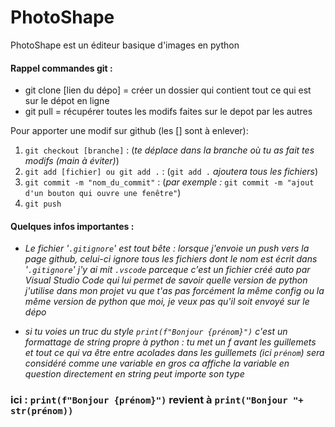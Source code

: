 # PhotoShape 
PhotoShape est un éditeur basique d'images en python

#### Rappel commandes git :

- git clone [lien du dépo] = créer un dossier qui contient tout ce qui est sur le dépot en ligne
- git pull = récupérer toutes les modifs faites sur le depot par les autres

Pour apporter une modif sur github (les [] sont à enlever):

1) `git checkout [branche]`            :    (*te déplace dans la branche où tu as fait tes modifs (main à éviter)*)
2) `git add [fichier] ou git add .`    :    (`git add .` *ajoutera tous les fichiers*)
3) `git commit -m "nom_du_commit"`     :    (*par exemple :* `git commit -m "ajout d'un bouton qui ouvre une fenêtre"`)
4) `git push`


#### Quelques infos importantes :

- *Le fichier '`.gitignore`' est tout bête : lorsque j'envoie un push vers la page github, celui-ci ignore tous les fichiers dont le nom est écrit dans '`.gitignore`'*
*j'y ai mit `.vscode` parceque c'est un fichier créé auto par Visual Studio Code qui lui permet de savoir quelle version de python j'utilise dans mon projet*
*vu que t'as pas forcément la même config ou la même version de python que moi, je veux pas qu'il soit envoyé sur le dépo*

- *si tu voies un truc du style `print(f"Bonjour {prénom}")` c'est un formattage de string propre à python :*
*tu met un f avant les guillemets et tout ce qui va être entre acolades dans les guillemets (ici `prénom`) sera considéré comme une variable*
*en gros ca affiche la variable en question directement en string peut importe son type*

### ici : `print(f"Bonjour {prénom}")` revient à `print("Bonjour "+ str(prénom))`

